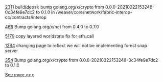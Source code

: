 
[2311](https://github.com/hyperledger/cacti/pull/2311) build(deps): bump golang.org/x/crypto from 0.0.0-20210322153248-0c34fe9e7dc2 to 0.1.0 in /weaver/core/network/fabric-interop-cc/contracts/interop

[466](https://github.com/hyperledger-labs/fabric-smart-client/pull/466) Bump golang.org/x/net from 0.4.0 to 0.7.0

[5179](https://github.com/hyperledger/besu/pull/5179) copy layered worldstate fix for eth_call

[1284](https://github.com/hyperledger/besu-docs/pull/1284) changing page to reflect we will not be implementing forest snap server

[354](https://github.com/hyperledger/fabric-ca/pull/354) Bump golang.org/x/crypto from 0.0.0-20210322153248-0c34fe9e7dc2 to 0.1.0


[See more >>>](https://start-here.hyperledger.org/pull-requests)
